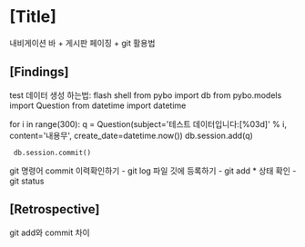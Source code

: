 # [Title]
내비게이션 바  + 게시판 페이징 + git 활용법


## [Findings]
test 데이터 생성 하는법:
flash shell
from pybo import db
from pybo.models import Question
from datetime import datetime

for i in range(300):
     q = Question(subject='테스트 데이터입니다:[%03d]' % i, content='내용무', create_date=datetime.now())
     db.session.add(q)

     db.session.commit()

git 명령어
commit 이력확인하기 - git log
파일 깃에 등록하기 - git add *
상태 확인 - git status


## [Retrospective]
git add와 commit 차이